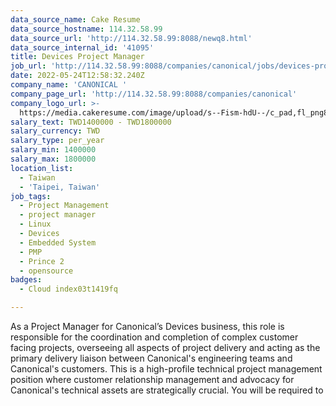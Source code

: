 ```yaml
---
data_source_name: Cake Resume
data_source_hostname: 114.32.58.99
data_source_url: 'http://114.32.58.99:8088/newq8.html'
data_source_internal_id: '41095'
title: Devices Project Manager
job_url: 'http://114.32.58.99:8088/companies/canonical/jobs/devices-project-manager'
date: 2022-05-24T12:58:32.240Z
company_name: 'CANONICAL '
company_page_url: 'http://114.32.58.99:8088/companies/canonical'
company_logo_url: >-
  https://media.cakeresume.com/image/upload/s--Fism-hdU--/c_pad,fl_png8,h_200,w_200/v1635331670/mop13obsyrg4coreqqf4.png
salary_text: TWD1400000 - TWD1800000
salary_currency: TWD
salary_type: per_year
salary_min: 1400000
salary_max: 1800000
location_list:
  - Taiwan
  - 'Taipei, Taiwan'
job_tags:
  - Project Management
  - project manager
  - Linux
  - Devices
  - Embedded System
  - PMP
  - Prince 2
  - opensource
badges:
  - Cloud index03t1419fq

---
```


As a Project Manager for Canonical’s Devices business, this role is responsible for the coordination and completion of complex customer facing projects, overseeing all aspects of project delivery and acting as the primary delivery liaison between Canonical's engineering teams and Canonical's customers. This is a high-profile technical project management position where customer relationship management and advocacy for Canonical's technical assets are strategically crucial. You will be required to
